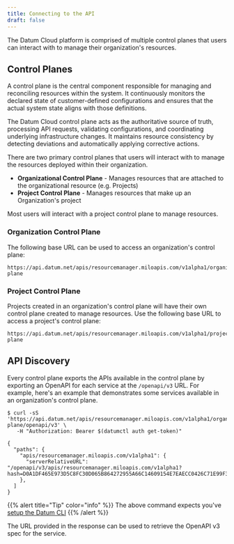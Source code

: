 ```yaml
---
title: Connecting to the API
draft: false
---
```


The Datum Cloud platform is comprised of multiple control planes that users can
interact with to manage their organization's resources.

## Control Planes

A control plane is the central component responsible for managing and
reconciling resources within the system. It continuously monitors the declared
state of customer-defined configurations and ensures that the actual system
state aligns with those definitions.

The Datum Cloud control plane acts as the authoritative source of truth,
processing API requests, validating configurations, and coordinating underlying
infrastructure changes. It maintains resource consistency by detecting
deviations and automatically applying corrective actions.

There are two primary control planes that users will interact with to manage the
resources deployed within their organization.

- **Organizational Control Plane** - Manages resources that are attached to the
  organizational resource (e.g. Projects)
- **Project Control Plane** - Manages resources that make up an Organization's
  project

Most users will interact with a project control plane to manage resources.

### Organization Control Plane

The following base URL can be used to access an organization's control plane:

```url
https://api.datum.net/apis/resourcemanager.miloapis.com/v1alpha1/organizations/{organization_id}/control-plane
```

### Project Control Plane

Projects created in an organization's control plane will have their own control
plane created to manage resources. Use the following base URL to access a
project's control plane:

```url
https://api.datum.net/apis/resourcemanager.miloapis.com/v1alpha1/projects/{project_id}/control-plane
```

## API Discovery

Every control plane exports the APIs available in the control plane by exporting
an OpenAPI for each service at the `/openapi/v3` URL. For example, here's an
example that demonstrates some services available in an organization's control
plane.

```shell
$ curl -sS 'https://api.datum.net/apis/resourcemanager.miloapis.com/v1alpha1/organizations/{organization_id}/control-plane/openapi/v3' \
   -H "Authorization: Bearer $(datumctl auth get-token)"

{
  "paths": {
    "apis/resourcemanager.miloapis.com/v1alpha1": {
      "serverRelativeURL": "/openapi/v3/apis/resourcemanager.miloapis.com/v1alpha1?hash=D0A1DF465E973D5C8FC30D065B864272955A66C14609154E7EAECC0426C71E99F3982ECBA4D5C6C92EC3DF497E159F2129D0F8A20CDC8E5746583D1BFEA80A52"
    },
  ]
}
```

{{% alert title="Tip" color="info" %}}
The above command expects you've [setup the Datum CLI](../tasks/tools.md)
{{% /alert %}}

The URL provided in the response can be used to retrieve the OpenAPI v3 spec for
the service.
